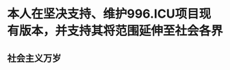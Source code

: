 # 本人在坚决支持、维护996.ICU项目现有版本，并支持其将范围延伸至社会各界
## 社会主义万岁

<!---
bulemanking/bulemanking is a ✨ special ✨ repository because its `README.md` (this file) appears on your GitHub profile.
You can click the Preview link to take a look at your changes.
--->

